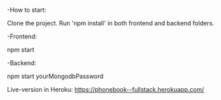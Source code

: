 -How to start:

Clone the project. Run 'npm install' in both frontend and backend folders.

-Frontend:

npm start

-Backend:

npm start yourMongodbPassword


Live-version in Heroku: https://phonebook--fullstack.herokuapp.com/